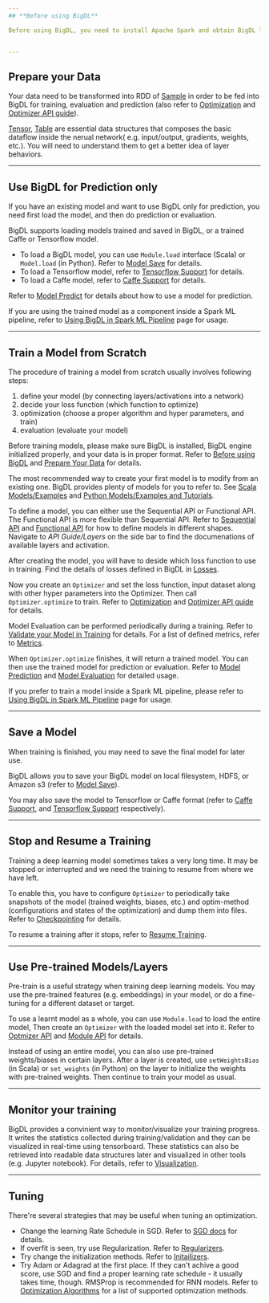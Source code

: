```yaml
---
## **Before using BigDL**

Before using BigDL, you need to install Apache Spark and obtain BigDL libraries. Then in your program, you need to ensure the SparkContext is created successfully and initialize BigDL engine before calling BigDL APIs. Navigate to *Scala User Guide/Install* or *Python User Guide/Install* for details about how to install BigDL, and *Scala User Guide/Run* or *Python User Guide/Run* for how to run programs.  


---
```


## **Prepare your Data**

Your data need to be transformed into RDD of [Sample](APIGuide/Data.md#sample) in order to be fed into BigDL for training, evaluation and prediction (also refer to [Optimization](ProgrammingGuide/optimization.md) and [Optimizer API guide](APIGuide/Optimizers/Optimizer.md)). 

[Tensor](APIGuide/Data.md#tensor), [Table](APIGuide/Data.md#table) are essential data structures that composes the basic dataflow inside the nerual network( e.g. input/output, gradients, weights, etc.). You will need to understand them to get a better idea of layer behaviors. 


---

## **Use BigDL for Prediction only**

If you have an existing model and want to use BigDL only for prediction, you need first load the model, and then do prediction or evaluation. 

BigDL supports loading models trained and saved in BigDL, or a trained Caffe or Tensorflow model. 

* To load a BigDL model, you can use `Module.load` interface (Scala) or `Model.load` (in Python). Refer to [Model Save](APIGuide/Module/#model-save) for details.  
* To load a Tensorflow model, refer to [Tensorflow Support](ProgrammingGuide/tensorflow-support.md) for details.
* To load a Caffe model, refer to [Caffe Support](ProgrammingGuide/caffe-support.md) for details.

Refer to [Model Predict](APIGuide/Module/#model-prediction) for details about how to use a model for prediction.

If you are using the trained model as a component inside a Spark ML pipeline, refer to
[Using BigDL in Spark ML Pipeline](ProgrammingGuide/MLPipeline.md) page for usage. 

---

## **Train a Model from Scratch**

The procedure of training a model from scratch usually involves following steps:

1. define your model (by connecting layers/activations into a network)
2. decide your loss function (which function to optimize)
3. optimization (choose a proper algorithm and hyper parameters, and train)
4. evaluation (evaluate your model) 

Before training models, please make sure BigDL is installed, BigDL engine initialized properly, and your data is in proper format. Refer to [Before using BigDL](#before-using-bigdl) and [Prepare Your Data](#prepare-your-data) for details.  

The most recommended way to create your first model is to modify from an existing one. BigDL provides plenty of models for you to refer to. See [Scala Models/Examples](ScalaUserGuide/resources.md) and [Python Models/Examples and Tutorials](PythonUserGuide/python-resources.md). 

To define a model, you can either use the Sequential API or Functional API. The Functional API is more flexible than Sequential API. Refer to [Sequential API](ProgrammingGuide/Model/Sequential.md) and [Functional API](ProgrammingGuide/Model/Functional.md) for how to define models in different shapes. Navigate to *API Guide/Layers* on the side bar to find the documenations of available layers and activation.

After creating the model, you will have to deside which loss function to use in training. Find the details of losses defined in BigDL in [Losses](APIGuide/Losses.md).  

Now you create an `Optimizer` and set the loss function, input dataset along with other hyper parameters into the Optimizer. Then call `Optimizer.optimize` to train. Refer to [Optimization](ProgrammingGuide/optimization.md) and [Optimizer API guide](APIGuide/Optimizers/Optimizer.md) for details. 

Model Evaluation can be performed periodically during a training. Refer to [Validate your Model in Training](ProgrammingGuide/optimization.md#validate-your-model-in-training) for details.  For a list of defined metrics, refer to [Metrics](APIGuide/Metrics.md).

When `Optimizer.optimize` finishes, it will return a trained model. You can then use the trained model for prediction or evaluation. Refer to [Model Prediction](APIGuide/Module.md#model-prediction) and [Model Evaluation](APIGuide/Module.md#model-evaluation) for detailed usage.    

If you prefer to train a model inside a Spark ML pipeline, please refer to  [Using BigDL in Spark ML Pipeline](ProgrammingGuide/MLPipeline.md) page for usage.

---

## **Save a Model**

When training is finished, you may need to save the final model for later use. 

BigDL allows you to save your BigDL model on local filesystem, HDFS, or Amazon s3 (refer to [Model Save](APIGuide/Module.md#model-save)). 

You may also save the model to Tensorflow or Caffe format (refer to [Caffe Support](ProgrammingGuide/caffe-support.md), and [Tensorflow Support](ProgrammingGuide/tensorflow-support.md) respectively).  

---

## **Stop and Resume a Training**

Training a deep learning model sometimes takes a very long time. It may be stopped or interrupted and we need the training to resume from where we have left. 

To enable this, you have to configure `Optimizer` to periodically take snapshots of the model (trained weights, biases, etc.) and optim-method (configurations and states of the optimization) and dump them into files. Refer to [Checkpointing](ProgrammingGuide/optimization/#checkpointing) for details. 

To resume a training after it stops, refer to [Resume Training](ProgrammingGuide/optimization.md#resume-training).
 

--- 

## **Use Pre-trained Models/Layers**

Pre-train is a useful strategy when training deep learning models. You may use the pre-trained features (e.g. embeddings) in your model, or do a fine-tuning for a different dataset or target.
 
To use a learnt model as a whole, you can use `Module.load` to load the entire model, Then create an `Optimizer` with the loaded model set into it. Refer to [Optmizer API](APIGuide/Optimizers/Optimizer.md) and [Module API](APIGuide/Module.md) for details. 

Instead of using an entire model, you can also use pre-trained weights/biases in certain layers. After a layer is created, use `setWeightsBias` (in Scala) or `set_weights` (in Python) on the layer to initialize the weights with pre-trained weights. Then continue to train your model as usual. 


---

## **Monitor your training**


BigDL provides a convinient way to monitor/visualize your training progress. It writes the statistics collected during training/validation and they can be visualized in real-time using tensorboard. These statistics can also be retrieved into readable data structures later and visualized in other tools (e.g. Jupyter notebook). For details, refer to [Visualization](ProgrammingGuide/visualization.md). 

---

## **Tuning**

There're several strategies that may be useful when tuning an optimization. 

 * Change the learning Rate Schedule in SGD. Refer to [SGD docs](APIdocs/Optimizers/Optim-Methods.md#sgd) for details. 
 * If overfit is seen, try use Regularization. Refer to [Regularizers](APIdocs/Regularizers.md). 
 * Try change the initialization methods. Refer to [Initailizers](APIdocs/Initializers.md).
 * Try Adam or Adagrad at the first place. If they can't achive a good score, use SGD and find a proper learning rate schedule - it usually takes time, though. RMSProp is recommended for RNN models. Refer to [Optimization Algorithms](APIdocs/Optimizers/Optim-Methods.md) for a list of supported optimization methods. 
